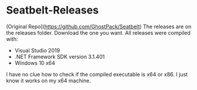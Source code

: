 # Seatbelt-Releases
(Original Repo](https://github.com/GhostPack/Seatbelt)
The releases are on the releases folder. Download the one you want. All releases were compiled with:
* Visual Studio 2019
* .NET Framework SDK version 3.1.401
* Windows 10 x64

I have no clue how to check if the compiled executable is x64 or x86. I just know it works on my x64 machine.
